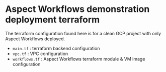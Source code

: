 # Aspect Workflows demonstration deployment terraform

The terraform configuration found here is for a clean GCP project with only Aspect Workflows deployed.

-   `main.tf` : terraform backend configuration
-   `vpc.tf` : VPC configuration
-   `workflows.tf` : Aspect Workflows terraform module & VM image configuration
